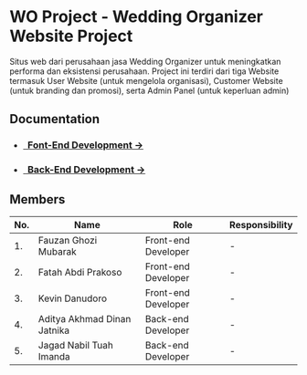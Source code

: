 # WO Project - Wedding Organizer Website Project
Situs web dari perusahaan jasa Wedding Organizer untuk meningkatkan performa dan eksistensi perusahaan. Project ini terdiri dari tiga Website termasuk User Website (untuk mengelola organisasi), Customer Website (untuk branding dan promosi), serta Admin Panel (untuk keperluan admin) 

## Documentation

- ### [&nbsp;&nbsp;Font-End Development &rarr;]()
- ### [&nbsp;&nbsp;Back-End Development &rarr;]()

## Members
|No.| Name        |Role           | Responsibility |
|---| ------------- |-------------| -----|
|1.| Fauzan Ghozi Mubarak | Front-end Developer| -
|2.| Fatah Abdi Prakoso | Front-end Developer |  -
|3.|  Kevin Danudoro | Front-end Developer  |  -
|4.| Aditya Akhmad Dinan Jatnika  | Back-end Developer | -
|5.|  Jagad Nabil Tuah Imanda |  Back-end Developer  | -

